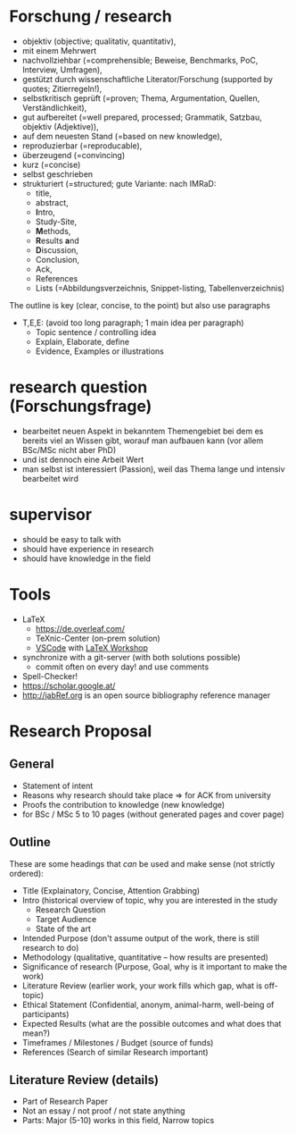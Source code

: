 # Forschung / research
- objektiv (objective; qualitativ, quantitativ),
- mit einem Mehrwert
- nachvollziehbar (=comprehensible; Beweise, Benchmarks, PoC, Interview, Umfragen),
- gestützt durch wissenschaftliche Literator/Forschung (supported by quotes; Zitierregeln!),
- selbstkritisch geprüft (=proven; Thema, Argumentation, Quellen, Verständlichkeit),
- gut aufbereitet (=well prepared, processed; Grammatik, Satzbau, objektiv (Adjektive)),
- auf dem neuesten Stand (=based on new knowledge),
- reproduzierbar (=reproducable),
- überzeugend (=convincing)
- kurz (=concise)
- selbst geschrieben
- strukturiert (=structured; gute Variante: nach IMRaD: 
  - title, 
  - abstract, 
  - **I**ntro, 
  - Study-Site, 
  - **M**ethods, 
  - **R**esults **a**nd 
  - **D**iscussion, 
  - Conclusion, 
  - Ack,
  - References
  - Lists (=Abbildungsverzeichnis, Snippet-listing, Tabellenverzeichnis)

The outline is key (clear, concise, to the point) but also use paragraphs
  -	T,E,E: (avoid too long paragraph; 1 main idea per paragraph)
    -	Topic sentence / controlling idea
    -	Explain, Elaborate, define
    -	Evidence, Examples or illustrations

# research question (Forschungsfrage)
-	bearbeitet neuen Aspekt in bekanntem Themengebiet bei dem es bereits viel an Wissen gibt, worauf man aufbauen kann (vor allem BSc/MSc nicht aber PhD)
- und ist dennoch eine Arbeit Wert
- man selbst ist interessiert (Passion), weil das Thema lange und intensiv bearbeitet wird

# supervisor
- should be easy to talk with
- should have experience in research
- should have knowledge in the field

# Tools
- LaTeX
  - https://de.overleaf.com/
  - TeXnic-Center (on-prem solution)
  - [VSCode](https://code.visualstudio.com/) with [LaTeX Workshop](https://marketplace.visualstudio.com/items?itemName=James-Yu.latex-workshop)
- synchronize with a git-server (with both solutions possible)
  - commit often on every day! and use comments
- Spell-Checker!
- https://scholar.google.at/
- http://jabRef.org is an open source bibliography reference manager
  
# Research Proposal
## General
- Statement of intent
-	Reasons why research should take place  => for ACK from university
  - Proofs the contribution to knowledge (new knowledge)
- for BSc / MSc 5 to 10 pages (without generated pages and cover page)

## Outline
These are some headings that _can_ be used and make sense (not strictly ordered):
- Title (Explainatory, Concise, Attention Grabbing)
- Intro (historical overview of topic, why you are interested in the study
  - Research Question
  - Target Audience
  - State of the art
- Intended Purpose (don't assume output of the work, there is still research to do) 
- Methodology (qualitative, quantitative – how results are presented)
- Significance of research (Purpose, Goal, why is it important to make the work)
- Literature Review (earlier work, your work fills which gap, what is off-topic)
- Ethical Statement (Confidential, anonym, animal-harm, well-being of participants)
- Expected Results (what are the possible outcomes and what does that mean?)
- Timeframes / Milestones / Budget (source of funds)
- References (Search of similar Research important)

## Literature Review (details)
- Part of Research Paper
-	Not an essay / not proof / not state anything
-	Parts: Major (5-10) works in this field, Narrow topics
